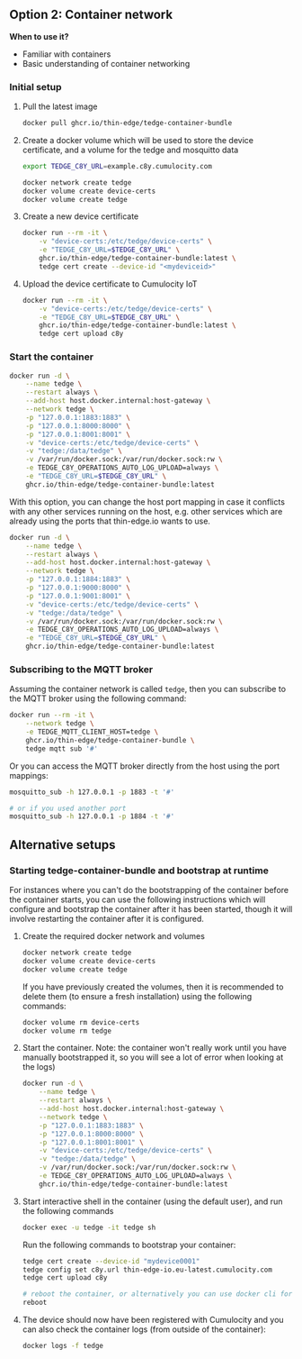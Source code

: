 ## Option 2: Container network

**When to use it?**

* Familiar with containers
* Basic understanding of container networking


### Initial setup

1. Pull the latest image

    ```sh
    docker pull ghcr.io/thin-edge/tedge-container-bundle
    ```

2. Create a docker volume which will be used to store the device certificate, and a volume for the tedge and mosquitto data

    ```sh
    export TEDGE_C8Y_URL=example.c8y.cumulocity.com

    docker network create tedge
    docker volume create device-certs
    docker volume create tedge
    ```

3. Create a new device certificate

    ```sh
    docker run --rm -it \
        -v "device-certs:/etc/tedge/device-certs" \
        -e "TEDGE_C8Y_URL=$TEDGE_C8Y_URL" \
        ghcr.io/thin-edge/tedge-container-bundle:latest \
        tedge cert create --device-id "<mydeviceid>"
    ```

4. Upload the device certificate to Cumulocity IoT

    ```sh
    docker run --rm -it \
        -v "device-certs:/etc/tedge/device-certs" \
        -e "TEDGE_C8Y_URL=$TEDGE_C8Y_URL" \
        ghcr.io/thin-edge/tedge-container-bundle:latest \
        tedge cert upload c8y
    ```

### Start the container

```sh
docker run -d \
    --name tedge \
    --restart always \
    --add-host host.docker.internal:host-gateway \
    --network tedge \
    -p "127.0.0.1:1883:1883" \
    -p "127.0.0.1:8000:8000" \
    -p "127.0.0.1:8001:8001" \
    -v "device-certs:/etc/tedge/device-certs" \
    -v "tedge:/data/tedge" \
    -v /var/run/docker.sock:/var/run/docker.sock:rw \
    -e TEDGE_C8Y_OPERATIONS_AUTO_LOG_UPLOAD=always \
    -e "TEDGE_C8Y_URL=$TEDGE_C8Y_URL" \
    ghcr.io/thin-edge/tedge-container-bundle:latest
```

With this option, you can change the host port mapping in case it conflicts with any other services running on the host, e.g. other services which are already using the ports that thin-edge.io wants to use.

```sh
docker run -d \
    --name tedge \
    --restart always \
    --add-host host.docker.internal:host-gateway \
    --network tedge \
    -p "127.0.0.1:1884:1883" \
    -p "127.0.0.1:9000:8000" \
    -p "127.0.0.1:9001:8001" \
    -v "device-certs:/etc/tedge/device-certs" \
    -v "tedge:/data/tedge" \
    -v /var/run/docker.sock:/var/run/docker.sock:rw \
    -e TEDGE_C8Y_OPERATIONS_AUTO_LOG_UPLOAD=always \
    -e "TEDGE_C8Y_URL=$TEDGE_C8Y_URL" \
    ghcr.io/thin-edge/tedge-container-bundle:latest
```

### Subscribing to the MQTT broker

Assuming the container network is called `tedge`, then you can subscribe to the MQTT broker using the following command:

```sh
docker run --rm -it \
    --network tedge \
    -e TEDGE_MQTT_CLIENT_HOST=tedge \
    ghcr.io/thin-edge/tedge-container-bundle \
    tedge mqtt sub '#'
```

Or you can access the MQTT broker directly from the host using the port mappings:

```sh
mosquitto_sub -h 127.0.0.1 -p 1883 -t '#'

# or if you used another port
mosquitto_sub -h 127.0.0.1 -p 1884 -t '#'
```

## Alternative setups

### Starting tedge-container-bundle and bootstrap at runtime

For instances where you can't do the bootstrapping of the container before the container starts, you can use the following instructions which will configure and bootstrap the container after it has been started, though it will involve restarting the container after it is configured.

1. Create the required docker network and volumes

    ```sh
    docker network create tedge
    docker volume create device-certs
    docker volume create tedge
    ```

    If you have previously created the volumes, then it is recommended to delete them (to ensure a fresh installation) using the following commands:

    ```sh
    docker volume rm device-certs
    docker volume rm tedge
    ```

2. Start the container. Note: the container won't really work until you have manually bootstrapped it, so you will see a lot of error when looking at the logs)

    ```sh
    docker run -d \
        --name tedge \
        --restart always \
        --add-host host.docker.internal:host-gateway \
        --network tedge \
        -p "127.0.0.1:1883:1883" \
        -p "127.0.0.1:8000:8000" \
        -p "127.0.0.1:8001:8001" \
        -v "device-certs:/etc/tedge/device-certs" \
        -v "tedge:/data/tedge" \
        -v /var/run/docker.sock:/var/run/docker.sock:rw \
        -e TEDGE_C8Y_OPERATIONS_AUTO_LOG_UPLOAD=always \
        ghcr.io/thin-edge/tedge-container-bundle:latest
    ```

3. Start interactive shell in the container (using the default user), and run the following commands

    ```sh
    docker exec -u tedge -it tedge sh
    ```

    Run the following commands to bootstrap your container:

    ```sh
    tedge cert create --device-id "mydevice0001"
    tedge config set c8y.url thin-edge-io.eu-latest.cumulocity.com
    tedge cert upload c8y

    # reboot the container, or alternatively you can use docker cli for this
    reboot
    ```

4. The device should now have been registered with Cumulocity and you can also check the container logs (from outside of the container):

    ```sh
    docker logs -f tedge
    ```

